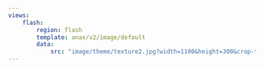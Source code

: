 ```yaml
---
views:
    flash:
        region: flash
        template: anax/v2/image/default
        data:
            src: "image/theme/texture2.jpg?width=1100&height=300&crop-to-fit&area=0,0,30,0"
---
```

